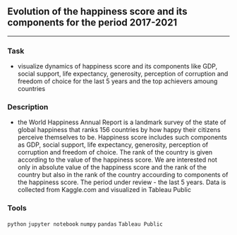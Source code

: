 ## Evolution of the happiness score and its components for the period 2017-2021
	
<hr>

### Task
- visualize dynamics of happiness score and its components like GDP, social support, life expectancy, generosity, perception of corruption and freedom of choice for the last 5 years and the top achievers amoung countries

### Description
- the World Happiness Annual Report is a landmark survey of the state of global happiness that ranks 156 countries by how happy their citizens perceive themselves to be. Happiness score includes such components as GDP, social support, life expectancy, generosity, perception of corruption and freedom of choice. The rank of the country is given according to the value of the happiness score. We are interested not only in absolute value of the happiness score and the rank of the country but also in the rank of the country accourding to components of the happiness score. The period under review - the last 5 years. Data is collected from Kaggle.com and visualized in Tableau Public

### Tools
`python` `jupyter notebook` `numpy` `pandas` `Tableau Public`
